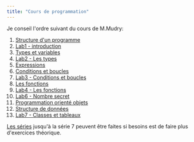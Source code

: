 ```yaml
---
title: "Cours de programmation"
---
```

Je conseil l'ordre suivant du cours de M.Mudry:
1. [Structure d'un programme](https://inf1.begincoding.net/cours/cours-2-structure-dun-programme/)
2. [Lab1 - introduction](https://inf1.begincoding.net/laboratoires/labo-1/)
3. [Types et variables](https://inf1.begincoding.net/cours/cours-3-types-et-variables/)
4. [Lab2 - Les types](https://inf1.begincoding.net/laboratoires/labo-02/)
5. [Expressions](https://inf1.begincoding.net/cours/cours-4-expressions/)
6. [Conditions et boucles](https://inf1.begincoding.net/cours/cours-5-conditions/)
7. [Lab3 - Conditions et boucles](https://inf1.begincoding.net/laboratoires/labo-03-conditions-et-boucles/)
8. [Les fonctions](https://inf1.begincoding.net/cours/cours-06-les-fonctions/)
9. [Lab4 - Les fonctions](https://inf1.begincoding.net/laboratoires/labo-04-les-fonctions/)
10. [Lab6 - Nombre secret](https://inf1.begincoding.net/laboratoires/labo-04-les-fonctions-2/)
11. [Programmation orienté objets](https://inf1.begincoding.net/cours-thematique/theme-07-introduction-poo/)
12. [Structure de données](https://inf1.begincoding.net/cours-thematique/theme-08-structures-de-donnees/)
13. [Lab7 - Classes et tableaux](https://inf1.begincoding.net/laboratoires/labo-07-classes-et-tableaux/)

[Les séries](https://inf1.begincoding.net/series/) jusqu'à la série 7 peuvent être faites si besoins est de faire plus d'exercices théorique.